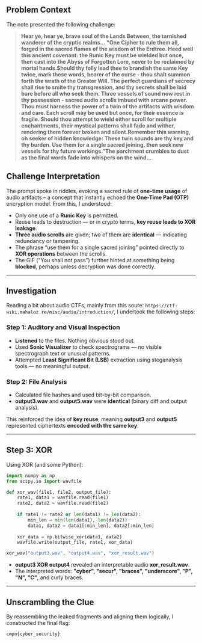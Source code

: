 ## **Problem Context**

The note presented the following challenge:

> **Hear ye, hear ye, brave soul of the Lands Between, the tarnished wanderer of the cryptic realms... "One Cipher to rule them all, forged in the sacred flames of the wisdom of the Erdtree. Heed well this ancient covenant: the Runic Key must be wielded but once, then cast into the Abyss of Forgotten Lore, never to be reclaimed by mortal hands.Should thy folly lead thee to brandish the same Key twice, mark these words, bearer of the curse - thou shalt summon forth the wrath of the Greater Will. The perfect guardians of secrecy shall rise to smite thy transgression, and thy secrets shall be laid bare before all who seek them. Three vessels of sound now rest in thy possession - sacred audio scrolls imbued with arcane power. Thou must harness the power of a twin of the artifacts with wisdom and care. Each scroll may be used but once, for their essence is fragile. Should thou attempt to wield either scroll for multiple enchantments, their mystical patterns shall fade and wither, rendering them forever broken and silent.Remember this warning, oh seeker of hidden knowledge: These twin sounds are thy key and thy burden. Use them for a single sacred joining, then seek new vessels for thy future workings."The parchment crumbles to dust as the final words fade into whispers on the wind...**

## Challenge Interpretation

The prompt spoke in riddles, evoking a sacred rule of **one-time usage** of audio artifacts – a concept that instantly echoed the **One-Time Pad (OTP)** encryption model. From this, I understood:

- Only one use of a **Runic Key** is permitted.
- Reuse leads to destruction — or in crypto terms, **key reuse leads to XOR leakage**.
- **Three audio scrolls** are given; two of them are **identical** — indicating redundancy or tampering.
- The phrase “use them for a single sacred joining” pointed directly to **XOR operations** between the scrolls.
- The GIF ("You shall not pass") further hinted at something being **blocked**, perhaps unless decryption was done correctly.

---

## Investigation

Reading a bit about audio CTFs, mainly from this soure: `https://ctf-wiki.mahaloz.re/misc/audio/introduction/`, I undertook the following steps:

### Step 1: Auditory and Visual Inspection

- **Listened** to the files. Nothing obvious stood out.
- Used **Sonic Visualizer** to check spectrograms — no visible spectrograph text or unusual patterns.
- Attempted **Least Significant Bit (LSB)** extraction using steganalysis tools — no meaningful output.
  
### Step 2: File Analysis

- Calculated file hashes and used bit-by-bit comparison.
- **output3.wav** and **output5.wav** were **identical** (binary diff and output analysis).

This reinforced the idea of **key reuse**, meaning **output3** and **output5** represented ciphertexts **encoded with the same key**.

---

## Step 3: XOR

Using XOR (and some Python):

```python
import numpy as np
from scipy.io import wavfile

def xor_wav(file1, file2, output_file):
    rate1, data1 = wavfile.read(file1)
    rate2, data2 = wavfile.read(file2)
    
    if rate1 != rate2 or len(data1) != len(data2):
        min_len = min(len(data1), len(data2))
        data1, data2 = data1[:min_len], data2[:min_len]
    
    xor_data = np.bitwise_xor(data1, data2)
    wavfile.write(output_file, rate1, xor_data)

xor_wav("output3.wav", "output4.wav", "xor_result.wav")
```

- **output3 XOR output4** revealed an interpretable audio **xor_result.wav**.
- The interpreted words: **"cyber", "secur", "braces", "underscore", "P", "N", "C"**, and curly braces.

---

## Unscrambling the Clue

By reassembling the leaked fragments and aligning them logically, I constructed the final flag:

```
cmpn{cyber_security}
```
